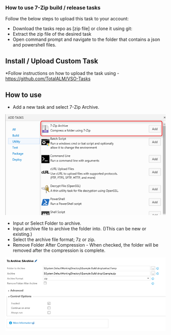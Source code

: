 ### How to use **7-Zip** build / release tasks

Follow the below steps to upload this task to your account:

* Download the tasks repo as [zip file] or clone it using git:
* Extract the zip file of the desired task
* Open command prompt and navigate to the folder that contains a json and powershell files.

## Install / Upload Custom Task

*Follow instructions on how to upload the task using - https://github.com/TotalALM/VSO-Tasks

## How to use

* Add a new task and select 7-Zip Archive.

![tfs-cli](docs/SelectTask.png "Build Task")

* Input or Select Folder to archive.
* Input archive file to archive the folder into. ()This can be new or existing.)
* Select the archive file format; 7z or zip.
* Remove Folder After Compression - When checked, the folder will be removed after the compression is complete.

![tfs-cli](docs/Values.png "Options")

